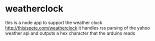weatherclock
============

this is a node app to support the weather clock http://thisispete.com/weatherclock
it handles rss parsing of the yahoo weather api and outputs a hex character that the arduino reads
